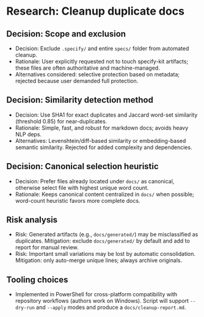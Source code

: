 # Research: Cleanup duplicate docs

## Decision: Scope and exclusion
- Decision: Exclude `.specify/` and entire `specs/` folder from automated cleanup.
- Rationale: User explicitly requested not to touch specify-kit artifacts; these files are often authoritative and machine-managed.
- Alternatives considered: selective protection based on metadata; rejected because user demanded full protection.

## Decision: Similarity detection method
- Decision: Use SHA1 for exact duplicates and Jaccard word-set similarity (threshold 0.85) for near-duplicates.
- Rationale: Simple, fast, and robust for markdown docs; avoids heavy NLP deps.
- Alternatives: Levenshtein/diff-based similarity or embedding-based semantic similarity. Rejected for added complexity and dependencies.

## Decision: Canonical selection heuristic
- Decision: Prefer files already located under `docs/` as canonical, otherwise select file with highest unique word count.
- Rationale: Keeps canonical content centralized in `docs/` when possible; word-count heuristic favors more complete docs.

## Risk analysis
- Risk: Generated artifacts (e.g., `docs/generated/`) may be misclassified as duplicates. Mitigation: exclude `docs/generated/` by default and add to report for manual review.
- Risk: Important small variations may be lost by automatic consolidation. Mitigation: only auto-merge unique lines; always archive originals.

## Tooling choices
- Implemented in PowerShell for cross-platform compatibility with repository workflows (authors work on Windows). Script will support `--dry-run` and `--apply` modes and produce a `docs/cleanup-report.md`.
